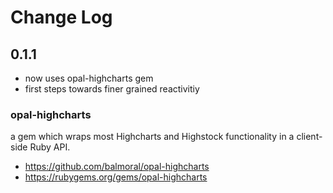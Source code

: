 # Change Log

## 0.1.1

- now uses opal-highcharts gem  
- first steps towards finer grained reactivitiy

### opal-highcharts
a gem which wraps most Highcharts and Highstock functionality in a client-side Ruby API.
- https://github.com/balmoral/opal-highcharts
- https://rubygems.org/gems/opal-highcharts




